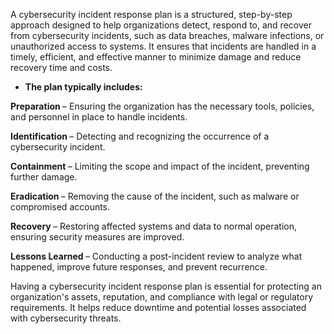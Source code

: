 A cybersecurity incident response plan is a structured, step-by-step approach designed to help organizations detect, respond to, and recover from cybersecurity incidents, such as data breaches, malware infections, or unauthorized access to systems. It ensures that incidents are handled in a timely, efficient, and effective manner to minimize damage and reduce recovery time and costs.

* **The plan typically includes:**

<b>Preparation </b> – Ensuring the organization has the necessary tools, policies, and personnel in place to handle incidents.

<b>Identification </b> – Detecting and recognizing the occurrence of a cybersecurity incident.

<b>Containment </b> – Limiting the scope and impact of the incident, preventing further damage.

<b>Eradication </b> – Removing the cause of the incident, such as malware or compromised accounts.

<b>Recovery </b>– Restoring affected systems and data to normal operation, ensuring security measures are improved.

<b>Lessons Learned </b>– Conducting a post-incident review to analyze what happened, improve future responses, and prevent recurrence.

Having a cybersecurity incident response plan is essential for protecting an organization's assets, reputation, and compliance with legal or regulatory requirements. It helps reduce downtime and potential losses associated with cybersecurity threats.






